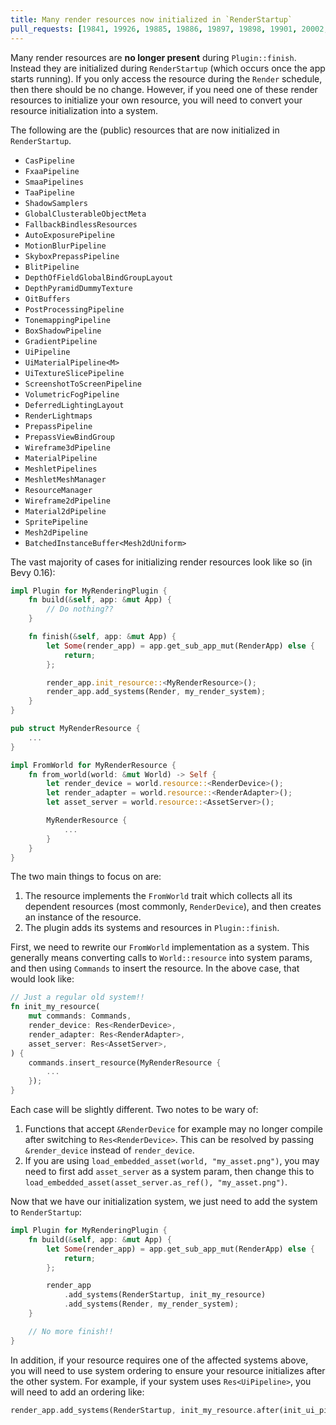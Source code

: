 ```yaml
---
title: Many render resources now initialized in `RenderStartup`
pull_requests: [19841, 19926, 19885, 19886, 19897, 19898, 19901, 20002, 20147]
---
```


Many render resources are **no longer present** during `Plugin::finish`. Instead they are
initialized during `RenderStartup` (which occurs once the app starts running). If you only access
the resource during the `Render` schedule, then there should be no change. However, if you need one
of these render resources to initialize your own resource, you will need to convert your resource
initialization into a system.

The following are the (public) resources that are now initialized in `RenderStartup`.

- `CasPipeline`
- `FxaaPipeline`
- `SmaaPipelines`
- `TaaPipeline`
- `ShadowSamplers`
- `GlobalClusterableObjectMeta`
- `FallbackBindlessResources`
- `AutoExposurePipeline`
- `MotionBlurPipeline`
- `SkyboxPrepassPipeline`
- `BlitPipeline`
- `DepthOfFieldGlobalBindGroupLayout`
- `DepthPyramidDummyTexture`
- `OitBuffers`
- `PostProcessingPipeline`
- `TonemappingPipeline`
- `BoxShadowPipeline`
- `GradientPipeline`
- `UiPipeline`
- `UiMaterialPipeline<M>`
- `UiTextureSlicePipeline`
- `ScreenshotToScreenPipeline`
- `VolumetricFogPipeline`
- `DeferredLightingLayout`
- `RenderLightmaps`
- `PrepassPipeline`
- `PrepassViewBindGroup`
- `Wireframe3dPipeline`
- `MaterialPipeline`
- `MeshletPipelines`
- `MeshletMeshManager`
- `ResourceManager`
- `Wireframe2dPipeline`
- `Material2dPipeline`
- `SpritePipeline`
- `Mesh2dPipeline`
- `BatchedInstanceBuffer<Mesh2dUniform>`

The vast majority of cases for initializing render resources look like so (in Bevy 0.16):

```rust
impl Plugin for MyRenderingPlugin {
    fn build(&self, app: &mut App) {
        // Do nothing??
    }

    fn finish(&self, app: &mut App) {
        let Some(render_app) = app.get_sub_app_mut(RenderApp) else {
            return;
        };

        render_app.init_resource::<MyRenderResource>();
        render_app.add_systems(Render, my_render_system);
    }
}

pub struct MyRenderResource {
    ...
}

impl FromWorld for MyRenderResource {
    fn from_world(world: &mut World) -> Self {
        let render_device = world.resource::<RenderDevice>();
        let render_adapter = world.resource::<RenderAdapter>();
        let asset_server = world.resource::<AssetServer>();

        MyRenderResource {
            ...
        }
    }
}
```

The two main things to focus on are:

1. The resource implements the `FromWorld` trait which collects all its dependent resources (most
    commonly, `RenderDevice`), and then creates an instance of the resource.
2. The plugin adds its systems and resources in `Plugin::finish`.

First, we need to rewrite our `FromWorld` implementation as a system. This generally means
converting calls to `World::resource` into system params, and then using `Commands` to insert the
resource. In the above case, that would look like:

```rust
// Just a regular old system!!
fn init_my_resource(
    mut commands: Commands,
    render_device: Res<RenderDevice>,
    render_adapter: Res<RenderAdapter>,
    asset_server: Res<AssetServer>,
) {
    commands.insert_resource(MyRenderResource {
        ...
    });
}
```

Each case will be slightly different. Two notes to be wary of:

1. Functions that accept `&RenderDevice` for example may no longer compile after switching to
    `Res<RenderDevice>`. This can be resolved by passing `&render_device` instead of
    `render_device`.
2. If you are using `load_embedded_asset(world, "my_asset.png")`, you may need to first add
    `asset_server` as a system param, then change this to
    `load_embedded_asset(asset_server.as_ref(), "my_asset.png")`.

Now that we have our initialization system, we just need to add the system to `RenderStartup`:

```rust
impl Plugin for MyRenderingPlugin {
    fn build(&self, app: &mut App) {
        let Some(render_app) = app.get_sub_app_mut(RenderApp) else {
            return;
        };

        render_app
            .add_systems(RenderStartup, init_my_resource)
            .add_systems(Render, my_render_system);
    }

    // No more finish!!
}
```

In addition, if your resource requires one of the affected systems above, you will need to use
system ordering to ensure your resource initializes after the other system. For example, if your
system uses `Res<UiPipeline>`, you will need to add an ordering like:

```rust
render_app.add_systems(RenderStartup, init_my_resource.after(init_ui_pipeline));
```
